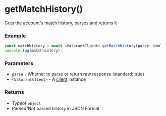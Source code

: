 # getMatchHistory()
Gets the account's match history, parses and returns it
</br>

### Example
```js
const matchhistory = await <ValorantClient>.getMatchHistory(parse: boolean);
console.log(matchhistory);
```

### Parameters
* `parse` - Whether to parse or return raw response (standard: true)
* `<ValorantClient>` - A [client](https://valorant-js.stoplight.io/docs/valorant-js/docs/client/Constructor.md) instance

### Returns
* Typeof `object`
* Parsed/Not parsed history in JSON Format